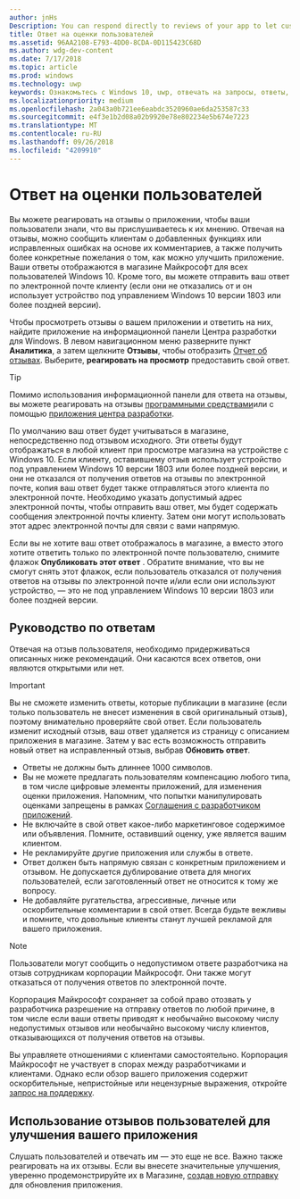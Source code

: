 ```yaml
---
author: jnHs
Description: You can respond directly to reviews of your app to let customers know you’re listening to their feedback.
title: Ответ на оценки пользователей
ms.assetid: 96AA2108-E793-4DD0-8CDA-0D115423C68D
ms.author: wdg-dev-content
ms.date: 7/17/2018
ms.topic: article
ms.prod: windows
ms.technology: uwp
keywords: Ознакомьтесь с Windows 10, uwp, отвечать на запросы, ответы,
ms.localizationpriority: medium
ms.openlocfilehash: 2a043a0b721ee6eabdc3520960ae6da253587c33
ms.sourcegitcommit: e4f3e1b2d08a02b9920e78e802234e5b674e7223
ms.translationtype: MT
ms.contentlocale: ru-RU
ms.lasthandoff: 09/26/2018
ms.locfileid: "4209910"
---
```

# <a name="respond-to-customer-reviews"></a>Ответ на оценки пользователей


Вы можете реагировать на отзывы о приложении, чтобы ваши пользователи знали, что вы прислушиваетесь к их мнению. Отвечая на отзывы, можно сообщить клиентам о добавленных функциях или исправленных ошибках на основе их комментариев, а также получить более конкретные пожелания о том, как можно улучшить приложение. Ваши ответы отображаются в магазине Майкрософт для всех пользователей Windows 10. Кроме того, вы можете отправить ваш ответ по электронной почте клиенту (если они не отказались от и он использует устройство под управлением Windows 10 версии 1803 или более поздней версии).

Чтобы просмотреть отзывы о вашем приложении и ответить на них, найдите приложение на информационной панели Центра разработки для Windows. В левом навигационном меню разверните пункт **Аналитика**, а затем щелкните **Отзывы**, чтобы отобразить [Отчет об отзывах](reviews-report.md). Выберите, **реагировать на просмотр** предоставить свой ответ.

> [!TIP]
> Помимо использования информационной панели для ответа на отзывы, вы можете реагировать на отзывы [программными средствами](../monetize/submit-responses-to-app-reviews.md)или с помощью [приложения центра разработки](https://www.microsoft.com/store/apps/dev-center/9nblggh4r5ws).

По умолчанию ваш ответ будет учитываться в магазине, непосредственно под отзывом исходного. Эти ответы будут отображаться в любой клиент при просмотре магазина на устройстве с Windows 10. Если клиенту, оставившему отзыв использует устройство под управлением Windows 10 версии 1803 или более поздней версии, и они не отказался от получения ответов на отзывы по электронной почте, копия ваш ответ будет также отправляться этого клиента по электронной почте.  Необходимо указать допустимый адрес электронной почты, чтобы отправить ваш ответ, мы будет содержать сообщения электронной почты клиенту. Затем они могут использовать этот адрес электронной почты для связи с вами напрямую.

Если вы не хотите ваш ответ отображалось в магазине, а вместо этого хотите ответить только по электронной почте пользователю, снимите флажок **Опубликовать этот ответ** . Обратите внимание, что вы не смогут снять этот флажок, если пользователь отказался от получения ответов на отзывы по электронной почте и/или если они используют устройство, — это не под управлением Windows 10 версии 1803 или более поздней версии.

## <a name="guidelines-for-responses"></a>Руководство по ответам

Отвечая на отзыв пользователя, необходимо придерживаться описанных ниже рекомендаций. Они касаются всех ответов, они являются открытыми или нет.

> [!IMPORTANT]
> Вы не сможете изменить ответы, которые публикации в магазине (если только пользователь не внесет изменения в свой оригинальный отзыв), поэтому внимательно проверяйте свой ответ. Если пользователь изменит исходный отзыв, ваш ответ удаляется из страницу с описанием приложения в магазине. Затем у вас есть возможность отправить новый ответ на исправленный отзыв, выбрав **Обновить ответ**.

-   Ответы не должны быть длиннее 1000 символов.
-   Вы не можете предлагать пользователям компенсацию любого типа, в том числе цифровые элементы приложений, для изменения оценки приложения. Напомним, что попытки манипулировать оценками запрещены в рамках [Соглашения с разработчиком приложений](https://docs.microsoft.com/legal/windows/agreements/app-developer-agreement).
-   Не включайте в свой ответ какое-либо маркетинговое содержимое или объявления. Помните, оставивший оценку, уже является вашим клиентом.
-   Не рекламируйте другие приложения или службы в ответе.
-   Ответ должен быть напрямую связан с конкретным приложением и отзывом. Не допускается дублирование ответа для многих пользователей, если заготовленный ответ не относится к тому же вопросу.
-   Не добавляйте ругательства, агрессивные, личные или оскорбительные комментарии в свой ответ. Всегда будьте вежливы и помните, что довольные клиенты станут лучшей рекламой для вашего приложения.

> [!NOTE]
> Пользователи могут сообщить о недопустимом ответе разработчика на отзыв сотрудникам корпорации Майкрософт. Они также могут отказаться от получения ответов по электронной почте.
>
> Корпорация Майкрософт сохраняет за собой право отозвать у разработчика разрешение на отправку ответов по любой причине, в том числе если ваши ответы приводят к необычайно высокому числу недопустимых отзывов или необычайно высокому числу клиентов, отказывающихся от получения ответов на отзывы.

Вы управляете отношениями с клиентами самостоятельно. Корпорация Майкрософт не участвует в спорах между разработчиками и клиентами. Однако если обзор вашего приложения содержит оскорбительные, непристойные или нецензурные выражения, откройте [запрос на поддержку](http://go.microsoft.com/fwlink/p/?LinkID=401178).


## <a name="use-customer-reviews-to-improve-your-app"></a>Использование отзывов пользователей для улучшения вашего приложения

Слушать пользователей и отвечать им — это еще не все. Важно также реагировать на их отзывы. Если вы внесете значительные улучшения, уверенно продемонстрируйте их в Магазине, [создав новую отправку](app-submissions.md) для обновления приложения.
